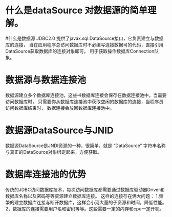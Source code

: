 # 什么是dataSource 对数据源的简单理解。

 #什么是数据源
    JDBC2.0 提供了javax.sql.DataSource接口，它负责建立与数据库的连接，
    当在应用程序总访问数据库时不必编写连接数据可的代码，直接引用DataSource获取数据库的连接对象即可。
    用于获取操作数据库Connection队象。
    
# 数据源与数据连接池    
数据源建立多个数据库连接池，这些书数据库连接会保存在数据连接池中，当需要访问数据库时，
只需要你从数据库连接池中获取空闲的数据库的连接，当程序员访问数据库结束时，
数据连接会放回数据库连接池中。

# 数据源DataSource与JNID
数据源DataSource是JNDI资源的一种，很简单，就是 “DataSource” 字符串名称与真正的DataSource对象绑定起来，方便获取。

# 数据库连接池的优势
传统的JDBC访问数据库技术，每次访问数据库都需要通过数据库驱动器Driver和数据库名称以及密码等等资源建立数据库连接。
这样的连接存在俩大问题：
1.频繁的建立数据库连接与断开数据库，这样会小河大量的子资源和时间，降低性能。
2，数据库的连接需要用户名和密码等等。这些需要一定的内存和cpu一定开销。